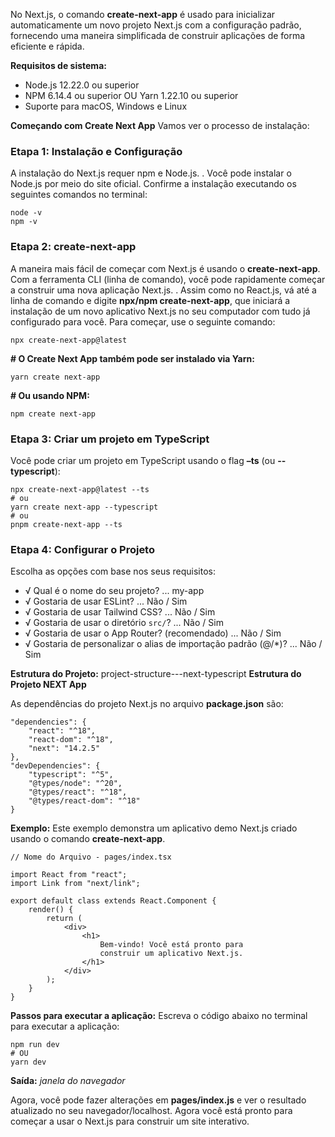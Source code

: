 No Next.js, o comando **create-next-app** é usado para inicializar automaticamente um novo projeto Next.js com a configuração padrão, fornecendo uma maneira simplificada de construir aplicações de forma eficiente e rápida.

**Requisitos de sistema:**

- Node.js 12.22.0 ou superior
- NPM 6.14.4 ou superior OU Yarn 1.22.10 ou superior
- Suporte para macOS, Windows e Linux

**Começando com Create Next App** Vamos ver o processo de instalação:

### **Etapa 1: Instalação e Configuração** 
A instalação do Next.js requer npm e Node.js. . Você pode instalar o Node.js por meio do site oficial. Confirme a instalação executando os seguintes comandos no terminal:

```
node -v
npm -v
```

### **Etapa 2: create-next-app** 
A maneira mais fácil de começar com Next.js é usando o **create-next-app**. Com a ferramenta CLI (linha de comando), você pode rapidamente começar a construir uma nova aplicação Next.js. . Assim como no React.js, vá até a linha de comando e digite **npx/npm create-next-app**, que iniciará a instalação de um novo aplicativo Next.js no seu computador com tudo já configurado para você. Para começar, use o seguinte comando:

```
npx create-next-app@latest
```

**# O Create Next App também pode ser instalado via Yarn:**

```
yarn create next-app
```

**# Ou usando NPM:**

```
npm create next-app
```

### **Etapa 3: Criar um projeto em TypeScript** 
Você pode criar um projeto em TypeScript usando o flag **–ts** (ou **--typescript**):

```
npx create-next-app@latest --ts
# ou
yarn create next-app --typescript
# ou
pnpm create-next-app --ts
```

### **Etapa 4: Configurar o Projeto** 
Escolha as opções com base nos seus requisitos:

- √ Qual é o nome do seu projeto? ... my-app
- √ Gostaria de usar ESLint? ... Não / Sim
- √ Gostaria de usar Tailwind CSS? ... Não / Sim
- √ Gostaria de usar o diretório `src/`? ... Não / Sim
- √ Gostaria de usar o App Router? (recomendado) ... Não / Sim
- √ Gostaria de personalizar o alias de importação padrão (@/*)? ... Não / Sim

**Estrutura do Projeto:** project-structure---next-typescript **Estrutura do Projeto NEXT App**

As dependências do projeto Next.js no arquivo **package.json** são:

```
"dependencies": {
    "react": "^18",
    "react-dom": "^18",
    "next": "14.2.5"
},
"devDependencies": {
    "typescript": "^5",
    "@types/node": "^20",
    "@types/react": "^18",
    "@types/react-dom": "^18"
}
```

**Exemplo:** Este exemplo demonstra um aplicativo demo Next.js criado usando o comando **create-next-app**.

```
// Nome do Arquivo - pages/index.tsx 

import React from "react";
import Link from "next/link";

export default class extends React.Component {
    render() {
        return (
            <div>
                <h1>
                    Bem-vindo! Você está pronto para
                    construir um aplicativo Next.js.
                </h1>
            </div>
        );
    }
}
```

**Passos para executar a aplicação:** Escreva o código abaixo no terminal para executar a aplicação:

```
npm run dev
# OU
yarn dev
```

**Saída:** _janela do navegador_

Agora, você pode fazer alterações em **pages/index.js** e ver o resultado atualizado no seu navegador/localhost. Agora você está pronto para começar a usar o Next.js para construir um site interativo.



